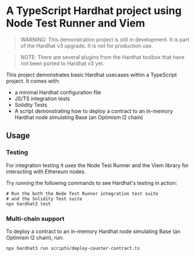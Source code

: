 # A TypeScript Hardhat project using Node Test Runner and Viem

> WARNING: This demonstration project is still in development. It is part of the Hardhat v3 upgrade. It is not for production use.

> NOTE: There are several plugins from the Hardhat toolbox that have not been ported to Hardhat v3 yet.

This project demonstrates basic Hardhat usecases within a TypeScript project. It comes with:

- a minimal Hardhat configuration file
- JS/TS integration tests
- Solidity Tests
- A script demonstrating how to deploy a contract to an in-memory Hardhat node simulating Base (an Optimism l2 chain)

## Usage

### Testing

For integration testing it uses the Node Test Runner and the Viem library for interacting with Ethereum nodes.

Try running the following commands to see Hardhat's testing in action:

```shell
# Run the both the Node Test Runner integration test suite
# and the Solidity Test suite
npx hardhat3 test
```

### Multi-chain support

To deploy a contract to an in-memory Hardhat node simulating Base (an Optimism l2 chain), run:

```shell
npx hardhat3 run scripts/deploy-counter-contract.ts
```
